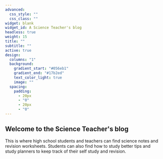 ```yaml
---
advanced:
  css_style: ""
  css_class: ""
widget: blank
widget_id: A Science Teacher's blog
headless: true
weight: 15
title: ""
subtitle: ""
active: true
design:
  columns: "1"
  background:
    gradient_start: "#056eb1"
    gradient_end: "#17b2ed"
    text_color_light: true
    image: ""
  spacing:
    padding:
      - 20px
      - "0"
      - 20px
      - "0"
---
```

## Welcome to the Science Teacher's blog

This is where high school students and teachers can find science notes and revision worksheets. Students can also find how to study better tips and study planners to keep track of their self study and revision.